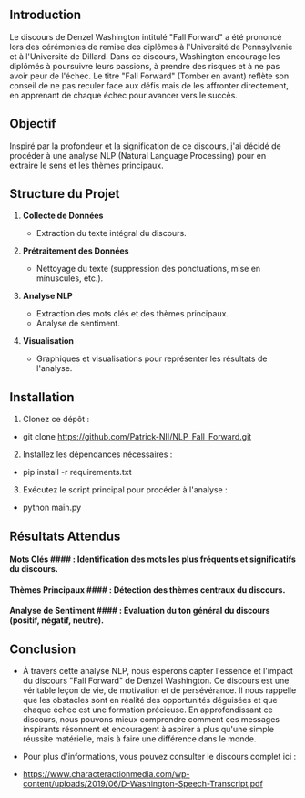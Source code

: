 ## Introduction

Le discours de Denzel Washington intitulé "Fall Forward" a été prononcé lors des cérémonies de remise des diplômes à l'Université de Pennsylvanie et à l'Université de Dillard. Dans ce discours, Washington encourage les diplômés à poursuivre leurs passions, à prendre des risques et à ne pas avoir peur de l'échec. Le titre "Fall Forward" (Tomber en avant) reflète son conseil de ne pas reculer face aux défis mais de les affronter directement, en apprenant de chaque échec pour avancer vers le succès.

## Objectif

Inspiré par la profondeur et la signification de ce discours, j'ai décidé de procéder à une analyse NLP (Natural Language Processing) pour en extraire le sens et les thèmes principaux.

## Structure du Projet

1. **Collecte de Données**
   - Extraction du texte intégral du discours.
   
2. **Prétraitement des Données**
   - Nettoyage du texte (suppression des ponctuations, mise en minuscules, etc.).
   
3. **Analyse NLP**
   - Extraction des mots clés et des thèmes principaux.
   - Analyse de sentiment.
   
4. **Visualisation**
   - Graphiques et visualisations pour représenter les résultats de l'analyse.

## Installation

1. Clonez ce dépôt :
- git clone https://github.com/Patrick-NII/NLP_Fall_Forward.git

2. Installez les dépendances nécessaires :
- pip install -r requirements.txt


3. Exécutez le script principal pour procéder à l'analyse :
- python main.py


## Résultats Attendus
#### Mots Clés #### : Identification des mots les plus fréquents et significatifs du discours.
#### Thèmes Principaux #### : Détection des thèmes centraux du discours.
#### Analyse de Sentiment #### : Évaluation du ton général du discours (positif, négatif, neutre).

## Conclusion
- À travers cette analyse NLP, nous espérons capter l'essence et l'impact du discours "Fall Forward" de Denzel Washington. Ce discours est une véritable leçon de vie, de motivation et de persévérance. Il nous rappelle que les obstacles sont en réalité des opportunités déguisées et que chaque échec est une formation précieuse. En approfondissant ce discours, nous pouvons mieux comprendre comment ces messages inspirants résonnent et encouragent à aspirer à plus qu'une simple réussite matérielle, mais à faire une différence dans le monde.







- Pour plus d'informations, vous pouvez consulter le discours complet ici :
- https://www.characteractionmedia.com/wp-content/uploads/2019/06/D-Washington-Speech-Transcript.pdf